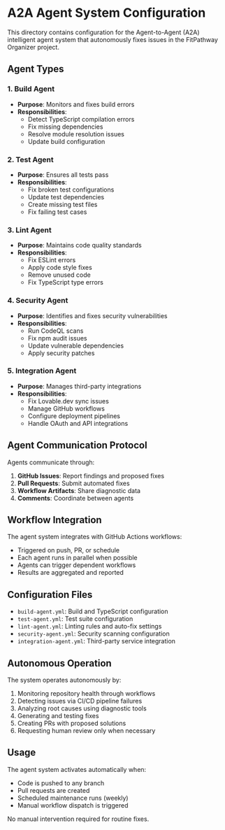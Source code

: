 # A2A Agent System Configuration

This directory contains configuration for the Agent-to-Agent (A2A) intelligent agent system that autonomously fixes issues in the FitPathway Organizer project.

## Agent Types

### 1. Build Agent
- **Purpose**: Monitors and fixes build errors
- **Responsibilities**:
  - Detect TypeScript compilation errors
  - Fix missing dependencies
  - Resolve module resolution issues
  - Update build configuration

### 2. Test Agent
- **Purpose**: Ensures all tests pass
- **Responsibilities**:
  - Fix broken test configurations
  - Update test dependencies
  - Create missing test files
  - Fix failing test cases

### 3. Lint Agent
- **Purpose**: Maintains code quality standards
- **Responsibilities**:
  - Fix ESLint errors
  - Apply code style fixes
  - Remove unused code
  - Fix TypeScript type errors

### 4. Security Agent
- **Purpose**: Identifies and fixes security vulnerabilities
- **Responsibilities**:
  - Run CodeQL scans
  - Fix npm audit issues
  - Update vulnerable dependencies
  - Apply security patches

### 5. Integration Agent
- **Purpose**: Manages third-party integrations
- **Responsibilities**:
  - Fix Lovable.dev sync issues
  - Manage GitHub workflows
  - Configure deployment pipelines
  - Handle OAuth and API integrations

## Agent Communication Protocol

Agents communicate through:
1. **GitHub Issues**: Report findings and proposed fixes
2. **Pull Requests**: Submit automated fixes
3. **Workflow Artifacts**: Share diagnostic data
4. **Comments**: Coordinate between agents

## Workflow Integration

The agent system integrates with GitHub Actions workflows:
- Triggered on push, PR, or schedule
- Each agent runs in parallel when possible
- Agents can trigger dependent workflows
- Results are aggregated and reported

## Configuration Files

- `build-agent.yml`: Build and TypeScript configuration
- `test-agent.yml`: Test suite configuration
- `lint-agent.yml`: Linting rules and auto-fix settings
- `security-agent.yml`: Security scanning configuration
- `integration-agent.yml`: Third-party service integration

## Autonomous Operation

The system operates autonomously by:
1. Monitoring repository health through workflows
2. Detecting issues via CI/CD pipeline failures
3. Analyzing root causes using diagnostic tools
4. Generating and testing fixes
5. Creating PRs with proposed solutions
6. Requesting human review only when necessary

## Usage

The agent system activates automatically when:
- Code is pushed to any branch
- Pull requests are created
- Scheduled maintenance runs (weekly)
- Manual workflow dispatch is triggered

No manual intervention required for routine fixes.
